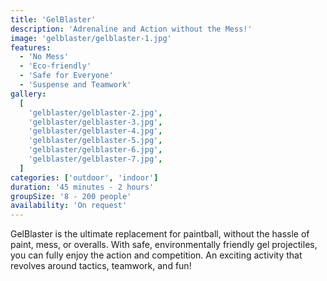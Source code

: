```yaml
---
title: 'GelBlaster'
description: 'Adrenaline and Action without the Mess!'
image: 'gelblaster/gelblaster-1.jpg'
features:
  - 'No Mess'
  - 'Eco-friendly'
  - 'Safe for Everyone'
  - 'Suspense and Teamwork'
gallery:
  [
    'gelblaster/gelblaster-2.jpg',
    'gelblaster/gelblaster-3.jpg',
    'gelblaster/gelblaster-4.jpg',
    'gelblaster/gelblaster-5.jpg',
    'gelblaster/gelblaster-6.jpg',
    'gelblaster/gelblaster-7.jpg',
  ]
categories: ['outdoor', 'indoor']
duration: '45 minutes - 2 hours'
groupSize: '8 - 200 people'
availability: 'On request'
---
```


GelBlaster is the ultimate replacement for paintball, without the hassle of paint, mess, or overalls. With safe, environmentally friendly gel projectiles, you can fully enjoy the action and competition. An exciting activity that revolves around tactics, teamwork, and fun!
